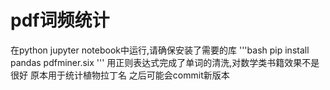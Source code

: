 # pdf词频统计
在python jupyter notebook中运行,请确保安装了需要的库
'''bash
pip install pandas pdfminer.six
'''
用正则表达式完成了单词的清洗,对数学类书籍效果不是很好
原本用于统计植物拉丁名
之后可能会commit新版本
